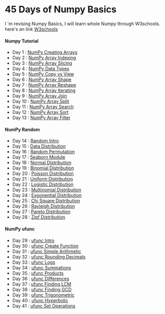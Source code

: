 # 45 Days of Numpy Basics 
I 'm revising Numpy Basics, I will learn whole Numpy through W3schools. here's an link [W3schools](https://www.w3schools.com/python/numpy/default.asp)

#### Numpy Tutorial 
- Day 1 : [NumPy Creating Arrays](https://www.w3schools.com/python/numpy/numpy_creating_arrays.asp)
- Day 2 : [NumPy Array Indexing](https://www.w3schools.com/python/numpy/numpy_array_indexing.asp)
- Day 3 : [NumPy Array Slicing](https://www.w3schools.com/python/numpy/numpy_array_slicing.asp)
- Day 4 : [NumPy Data Types](https://www.w3schools.com/python/numpy/numpy_data_types.asp)
- Day 5 : [NumPy Copy vs View](https://www.w3schools.com/python/numpy/numpy_copy_vs_view.asp)
- Day 6 : [NumPy Array Shape](https://www.w3schools.com/python/numpy/numpy_array_shape.asp)
- Day 7 : [NumPy Array Reshape](https://www.w3schools.com/python/numpy/numpy_array_reshape.asp)
- Day 8 : [NumPy Array Iterating](https://www.w3schools.com/python/numpy/numpy_array_iterating.asp)
- Day 9 : [NumPy Array Join](https://www.w3schools.com/python/numpy/numpy_array_join.asp)
- Day 10 : [NumPy Array Split](https://www.w3schools.com/python/numpy/numpy_array_split.asp)
- Day 11 : [NumPy Array Search](https://www.w3schools.com/python/numpy/numpy_array_search.asp)
- Day 12 : [NumPy Array Sort](https://www.w3schools.com/python/numpy/numpy_array_sort.asp)
- Day 13 : [NumPy Array Filter](https://www.w3schools.com/python/numpy/numpy_array_filter.asp)

#### NumPy Random
- Day 14 : [Random Intro](https://www.w3schools.com/python/numpy/numpy_random.asp)
- Day 15 : [Data Distribution](https://www.w3schools.com/python/numpy/numpy_random_distribution.asp)
- Day 16 : [Random Permutation](https://www.w3schools.com/python/numpy/numpy_random_permutation.asp)
- Day 17 : [Seaborn Module](https://www.w3schools.com/python/numpy/numpy_random_seaborn.asp)
- Day 18 : [Normal Distribution](https://www.w3schools.com/python/numpy/numpy_random_normal.asp)
- Day 19 : [Binomial Distribution](https://www.w3schools.com/python/numpy/numpy_random_binomial.asp)
- Day 20 : [Poisson Distribution](https://www.w3schools.com/python/numpy/numpy_random_poisson.asp)
- Day 21 : [Uniform Distribution](https://www.w3schools.com/python/numpy/numpy_random_uniform.asp)
- Day 22 : [Logistic Distribution](https://www.w3schools.com/python/numpy/numpy_random_logistic.asp)
- Day 23 : [Multinomial Distribution](https://www.w3schools.com/python/numpy/numpy_random_multinomial.asp)
- Day 24 : [Exponential Distribution](https://www.w3schools.com/python/numpy/numpy_random_exponential.asp)
- Day 25 : [Chi Square Distribution](https://www.w3schools.com/python/numpy/numpy_random_chisquare.asp)
- Day 26 : [Rayleigh Distribution](https://www.w3schools.com/python/numpy/numpy_random_rayleigh.asp)
- Day 27 : [Pareto Distribution](https://www.w3schools.com/python/numpy/numpy_random_pareto.asp)
- Day 28 : [Zipf Distribution](https://www.w3schools.com/python/numpy/numpy_random_zipf.asp)

#### NumPy ufunc
- Day 29 : [ufunc Intro](https://www.w3schools.com/python/numpy/numpy_ufunc.asp)
- Day 30 : [ufunc Create Function](https://www.w3schools.com/python/numpy/numpy_ufunc_create_function.asp)
- Day 31 : [ufunc Simple Arithmetic](https://www.w3schools.com/python/numpy/numpy_ufunc_arithmetic.asp)
- Day 32 : [ufunc Rounding Decimals](https://www.w3schools.com/python/numpy/numpy_ufunc_rounding.asp)
- Day 33 : [ufunc Logs](https://www.w3schools.com/python/numpy/numpy_ufunc_logs.asp)
- Day 34 : [ufunc Summations](https://www.w3schools.com/python/numpy/numpy_ufunc_summations.asp)
- Day 35 : [ufunc Products](https://www.w3schools.com/python/numpy/numpy_ufunc_products.asp)
- Day 36 : [ufunc Differences](https://www.w3schools.com/python/numpy/numpy_ufunc_differences.asp)
- Day 37 : [ufunc Finding LCM](https://www.w3schools.com/python/numpy/numpy_ufunc_lcm.asp)
- Day 38 : [ufunc Finding GCD](https://www.w3schools.com/python/numpy/numpy_ufunc_gcd.asp)
- Day 39 : [ufunc Trigonometric](https://www.w3schools.com/python/numpy/numpy_ufunc_trigonometric.asp)
- Day 40 : [ufunc Hyperbolic](https://www.w3schools.com/python/numpy/numpy_ufunc_hyperbolic.asp)
- Day 41 : [ufunc Set Operations](https://www.w3schools.com/python/numpy/numpy_ufunc_set_operations.asp)

